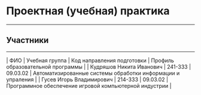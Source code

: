 # Проектная (учебная) практика
---
## Участники
---
| ФИО | Учебная группа | Код направления подготовки | Профиль образовательной программы |
| Кудряшов Никита Иванович | 241-333 | 09.03.02 | Автоматизированные системы обработки информации и упраления |
| Гусев Игорь Владимирович | 214-333 | 09.03.02 | Программное обеспечение игровой компьютерной индустрии |
